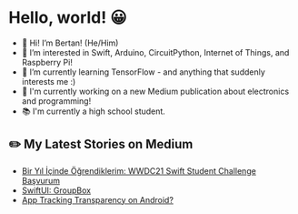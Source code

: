# Hello, world! 😀
- 👋 Hi! I’m Bertan! (He/Him)
- 👀 I’m interested in Swift, Arduino, CircuitPython, Internet of Things, and Raspberry Pi!
- 🌱 I’m currently learning TensorFlow - and anything that suddenly interests me :)
- 🔭 I'm currently working on a new Medium publication about electronics and programming!
- 📚 I'm currently a high school student.
## ✏️ My Latest Stories on Medium
<!-- BLOG-POST-LIST:START -->
- [Bir Yıl İçinde Öğrendiklerim: WWDC21 Swift Student Challenge Başvurum](https://medium.com/turkishkit/bir-y%C4%B1l-i%CC%87%C3%A7inde-%C3%B6%C4%9Frendiklerim-wwdc21-swift-student-challenge-ba%C5%9Fvurum-13f1a6fea463?source=rss-8cc1101d47c1------2)
- [SwiftUI: GroupBox](https://medium.com/turkishkit/swiftui-groupbox-7f39a23019ab?source=rss-8cc1101d47c1------2)
- [App Tracking Transparency on Android?](https://medium.com/the-geeqy/app-tracking-transparency-on-android-b1c6fb4151ab?source=rss-8cc1101d47c1------2)
<!-- BLOG-POST-LIST:END -->
<!---
BertanT/BertanT is a ✨ special ✨ repository because its `README.md` (this file) appears on your GitHub profile.
You can click the Preview link to take a look at your changes.
--->
